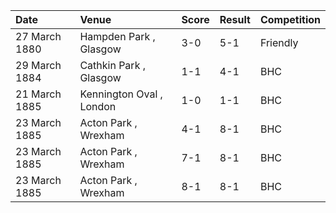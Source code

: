 | Date          | Venue                    | Score   | Result   | Competition   |
|:--------------|:-------------------------|:--------|:---------|:--------------|
| 27 March 1880 | Hampden Park , Glasgow   | 3-0     | 5-1      | Friendly      |
| 29 March 1884 | Cathkin Park , Glasgow   | 1-1     | 4-1      | BHC           |
| 21 March 1885 | Kennington Oval , London | 1-0     | 1-1      | BHC           |
| 23 March 1885 | Acton Park , Wrexham     | 4-1     | 8-1      | BHC           |
| 23 March 1885 | Acton Park , Wrexham     | 7-1     | 8-1      | BHC           |
| 23 March 1885 | Acton Park , Wrexham     | 8-1     | 8-1      | BHC           |